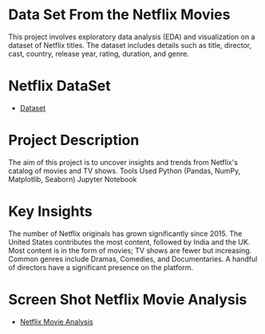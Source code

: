 # Data Set From the Netflix Movies
This project involves exploratory data analysis (EDA) and visualization on a dataset of Netflix titles. The dataset includes details such as title, director, cast, country, release year, rating, duration, and genre.
# Netflix DataSet
- <a href="https://github.com/vigneshsethu/Netflix/blob/main/mymoviedb.csv"> Dataset</a>
# Project Description
The aim of this project is to uncover insights and trends from Netflix's catalog of movies and TV shows.
Tools Used
Python (Pandas, NumPy, Matplotlib, Seaborn)
Jupyter Notebook
# Key Insights
The number of Netflix originals has grown significantly since 2015.
The United States contributes the most content, followed by India and the UK.
Most content is in the form of movies; TV shows are fewer but increasing.
Common genres include Dramas, Comedies, and Documentaries.
A handful of directors have a significant presence on the platform.
# Screen Shot Netflix Movie Analysis
- <a href=".PNG">Netflix Movie Analysis</a>
